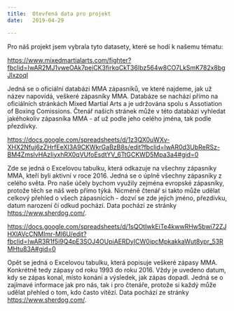 ```yaml
---
title:  Otevřená data pro projekt
date:   2019-04-29

---
```

Pro náš projekt jsem vybrala tyto datasety, které se hodí k našemu tématu:

https://www.mixedmartialarts.com/fighter?fbclid=IwAR2MJ1vweOAk7peiCK3firkqCkT36Ibz564w8CO7LkSmK782x8bgJlxzoqI

Jedná se o oficiální databázi MMA zápasníků, ve které najdeme, jak už název napovídá, veškeré zápasníky MMA. Databáze se nachází přímo na oficiálních stránkách Mixed Martial Arts a je udržována spolu s Assotiation of Boxing Comissions. Čtenář našich stránek může v této databázi vyhledat jakéhokoliv zápasníka MMA - ať už podle jeho celého jména, tak podle přezdívky.

https://docs.google.com/spreadsheets/d/1z3QX0uWXv-XHX2Nfuj6zZHrfEeXI3A9CKWkrGaBzB8s/edit?fbclid=IwAR0d3UbReRSz-BM4ZmslvHAzIiyxhRX0qVUfoEsdtYV_6TtGCKWD5Mpa3a4#gid=0

Zde se jedná o Excelovou tabulku, která odkazuje na všechny zápasníky MMA, kteří byli aktivní v roce 2016. Jedná se o úplně všechny zápasníky z celého světa. Pro naše účely bychom využily zejména evropské zápasníky, protože těch se náš web přímo týká. Nicméně čtenář si takto může udělat celkový přehled o všech zápasnících - dozví se zde jejich jméno, přezdívku, datum narození čí odkud pochází. Data pochází ze stránky https://www.sherdog.com/.

https://docs.google.com/spreadsheets/d/1sQOtIwkEiTe4kwwRHw5bwi72ZJHXlAVcCNMImr-Ml6U/edit?fbclid=IwAR3R1f5i9Q4pE3SOJ4OUpiAERDyICW0ipcMpkakkaWut8ypr_53RMHtu83A#gid=0

Opět se jedná o Excelovou tabulku, která popisuje veškeré zápasy MMA. Konkrétně tedy zápasy od roku 1993 do roku 2016. Vždy je uvedeno datum, kdy se zápas konal, místo konání a výsledek, jak zápas dopadl. Jedná se o zajímavé informace jak pro nás, tak i pro čtenáře, protože si každý může udělat přehled o tom, kdo často vítězí. Data pochází ze stránky https://www.sherdog.com/.
